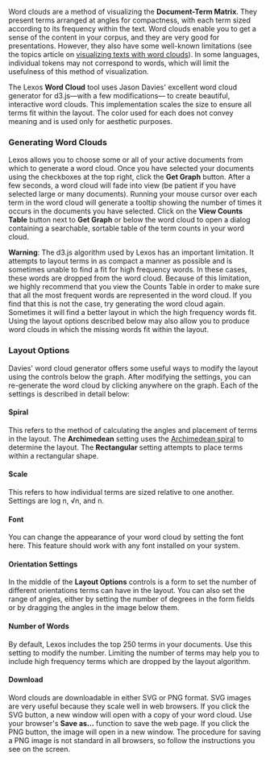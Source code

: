 Word clouds are a method of visualizing the **Document-Term Matrix**. They present terms arranged at angles for compactness, with each term sized according to its frequency within the text. Word clouds enable you to get a sense of the content in your corpus, and they are very good for presentations. However, they also have some well-known limitations (see the topics article on [visualizing texts with word clouds]()). In some languages, individual tokens may not correspond to words, which will limit the usefulness of this method of visualization.

The Lexos **Word Cloud** tool uses Jason Davies' excellent word cloud generator for d3.js&mdash;with a few modifications&mdash; to create beautiful, interactive word clouds. This implementation scales the size to ensure all terms fit within the layout. The color used for each does not convey meaning and is used only for aesthetic purposes.

### Generating Word Clouds
Lexos allows you to choose some or all of your active documents from which to generate a word cloud. Once you have selected your documents using the checkboxes at the top right, click the **Get Graph** button. After a few seconds, a word cloud will fade into view (be patient if you have selected large or many documents). Running your mouse cursor over each term in the word cloud will generate a tooltip showing the number of times it occurs in the documents you have selected. Click on the **View Counts Table** button next to **Get Graph** or below the word cloud to open a dialog containing a searchable, sortable table of the term counts in your word cloud.

**Warning**: The d3.js algorithm used by Lexos has an important limitation. It attempts to layout terms in as compact a manner as possible and is sometimes unable to find a fit for high frequency words. In these cases, these words are dropped from the word cloud. Because of this limitation, we highly recommend that you view the Counts Table in order to make sure that all the most frequent words are represented in the word cloud. If you find that this is not the case, try generating the word cloud again. Sometimes it will find a better layout in which the high frequency words fit. Using the layout options described below may also allow you to produce word clouds in which the missing words fit within the layout.

### Layout Options
Davies' word cloud generator offers some useful ways to modify the layout using the controls below the graph. After modifying the settings, you can re-generate the word cloud by clicking anywhere on the graph. Each of the settings is described in detail below:

#### Spiral
This refers to the method of calculating the angles and placement of terms in the layout. The **Archimedean** setting uses the [Archimedean spiral](https://en.wikipedia.org/wiki/Archimedean_spiral) to determine the layout. The **Rectangular** setting attempts to place terms within a rectangular shape.

#### Scale
This refers to how individual terms are sized relative to one another. Settings are log n, √n, and n.

#### Font
You can change the appearance of your word cloud by setting the font here. This feature should work with any font installed on your system.

#### Orientation Settings
In the middle of the **Layout Options** controls is a form to set the number of different orientations terms can have in the layout. You can also set the range of angles, either by setting the number of degrees in the form fields or by dragging the angles in the image below them. 

#### Number of Words
By default, Lexos includes the top 250 terms in your documents. Use this setting to modify the number. Limiting the number of terms may help you to include high frequency terms which are dropped by the layout algorithm.

#### Download
Word clouds are downloadable in either SVG or PNG format. SVG images are very useful because they scale well in web browsers. If you click the SVG button, a new window will open with a copy of your word cloud. Use your browser's **Save as...** function to save the web page. If you click the PNG button, the image will open in a new window. The procedure for saving a PNG image is not standard in all browsers, so follow the instructions you see on the screen. 
